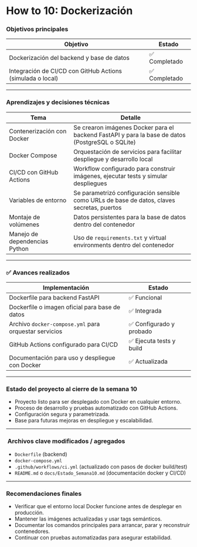 #  How to 10: Dockerización


###  Objetivos principales

| Objetivo                                                      | Estado       |
| ------------------------------------------------------------- | ------------ |
|  Dockerización del backend y base de datos                  | ✅ Completado |
|  Integración de CI/CD con GitHub Actions (simulada o local) | ✅ Completado |

---

###  Aprendizajes y decisiones técnicas

| Tema                             | Detalle                                                                                          |
| -------------------------------- | ------------------------------------------------------------------------------------------------ |
|  Contenerización con Docker    | Se crearon imágenes Docker para el backend FastAPI y para la base de datos (PostgreSQL o SQLite) |
|  Docker Compose                | Orquestación de servicios para facilitar despliegue y desarrollo local                           |
|  CI/CD con GitHub Actions      | Workflow configurado para construir imágenes, ejecutar tests y simular despliegues               |
|  Variables de entorno          | Se parametrizó configuración sensible como URLs de base de datos, claves secretas, puertos       |
|  Montaje de volúmenes          | Datos persistentes para la base de datos dentro del contenedor                                   |
|  Manejo de dependencias Python | Uso de `requirements.txt` y virtual environments dentro del contenedor                           |

---

### ✅ Avances realizados

| Implementación                                        | Estado                  |
| ----------------------------------------------------- | ----------------------- |
| Dockerfile para backend FastAPI                       | ✅ Funcional             |
| Dockerfile o imagen oficial para base de datos        | ✅ Integrada             |
| Archivo `docker-compose.yml` para orquestar servicios | ✅ Configurado y probado |
| GitHub Actions configurado para CI/CD                 | ✅ Ejecuta tests y build |
| Documentación para uso y despliegue con Docker        | ✅ Actualizada           |

---

###  Estado del proyecto al cierre de la semana 10

* Proyecto listo para ser desplegado con Docker en cualquier entorno.
* Proceso de desarrollo y pruebas automatizado con GitHub Actions.
* Configuración segura y parametrizada.
* Base para futuras mejoras en despliegue y escalabilidad.

---

### ️ Archivos clave modificados / agregados

* `Dockerfile` (backend)
* `docker-compose.yml`
* `.github/workflows/ci.yml` (actualizado con pasos de docker build/test)
* `README.md` o `docs/Estado_Semana10.md` (documentación docker y CI/CD)

---

###  Recomendaciones finales

* Verificar que el entorno local Docker funcione antes de desplegar en producción.
* Mantener las imágenes actualizadas y usar tags semánticos.
* Documentar los comandos principales para arrancar, parar y reconstruir contenedores.
* Continuar con pruebas automatizadas para asegurar estabilidad.